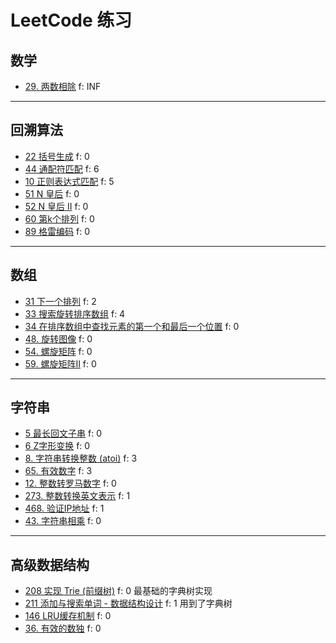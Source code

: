 # LeetCode 练习

## 数学

- [29. 两数相除](29) f: INF

---

## 回溯算法

- [22 括号生成](22) f: 0
- [44 通配符匹配](44) f: 6
- [10 正则表达式匹配](10) f: 5
- [51 N 皇后](51) f: 0 
- [52 N 皇后 II](52) f: 0
- [60 第k个排列](60) f: 0
- [89 格雷编码](89) f: 0

---

## 数组

- [31 下一个排列](31) f: 2
- [33 搜索旋转排序数组](33) f: 4
- [34 在排序数组中查找元素的第一个和最后一个位置](34) f: 0
- [48. 旋转图像](48) f: 0
- [54. 螺旋矩阵](54) f: 0
- [59. 螺旋矩阵II](59) f: 0

---

## 字符串

- [5 最长回文子串](5) f: 0
- [6 Z字形变换](6) f: 0
- [8. 字符串转换整数 (atoi)](8) f: 3
- [65. 有效数字](65) f: 3
- [12. 整数转罗马数字](12) f: 0
- [273. 整数转换英文表示](273) f: 1
- [468. 验证IP地址](468) f: 1
- [43. 字符串相乘](43) f: 0

---

## 高级数据结构

- [208 实现 Trie (前缀树)](208) f: 0 最基础的字典树实现
- [211 添加与搜索单词 - 数据结构设计](211) f: 1 用到了字典树
- [146 LRU缓存机制](146) f: 0
- [36. 有效的数独](36) f: 0 
